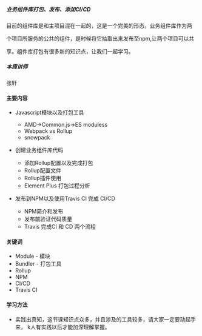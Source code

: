 ##### 业务组件库打包、发布、添加CI/CD

目前的组件库是和主项目混在一起的，这是一个完美的形态，业务组件库作为两

个项目所服务的公共的组件，是时候将它抽取出来发布至npm,让两个项目可以共

享。组件库打包有很多新的知识点，让我们一起学习。

##### 本周讲师

张轩

#### 主要内容

* Javascript模块以及打包工具

  * AMD->Common.js->ES moduless
  * Webpack vs Rollup
  * snowpack
* 创建业务组件库代码

  * 添加Rollup配置以及完成打包
  * Rollup配置文件
  * Rollup插件使用
  * Element Plus 打包过程分析
* 发布到NPM以及使用Travis CI 完成 CI/CD

  * NPM简介和发布
  * 发布前验证代码质量
  * Travis 完成CI 和 CD 两个流程

#### 关键词

* Module - 模块
* Bundler - 打包工具
* Rollup
* NPM
* CI/CD
* Travis CI

#### 学习方法

* 实践出真知，这节课知识点众多，并且涉及的工具较多，请大家一定要动起手来，
  k人有实践以后才能加深理解掌握。
